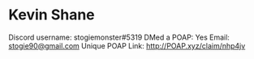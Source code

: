 # Kevin Shane

Discord username: stogiemonster#5319
DMed a POAP: Yes
Email: stogie90@gmail.com
Unique POAP Link: http://POAP.xyz/claim/nhp4jv